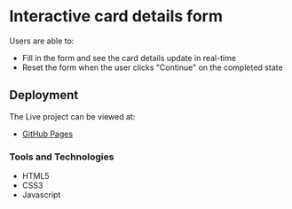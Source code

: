 # Interactive card details form

Users are able to:

- Fill in the form and see the card details update in real-time
- Reset the form when the user clicks "Continue" on the completed state

## Deployment

The Live project can be viewed at:

- [GitHub Pages](https://pages.github.com/)

### Tools and Technologies

- HTML5
- CSS3
- Javascript
